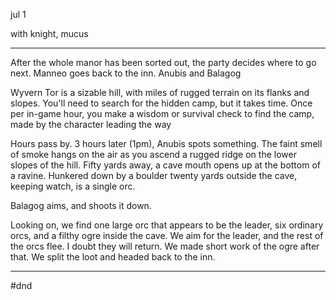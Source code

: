 jul 1

with knight, mucus

---

After the whole manor has been sorted out, the party decides where to go next. Manneo goes back to the inn. Anubis and Balagog

Wyvern Tor is a sizable hill, with miles of rugged terrain on its flanks and slopes. You'll need to search for the hidden camp, but it takes time. Once per in-game hour, you make a wisdom or survival check to find the camp, made by the character leading the way

Hours pass by. 3 hours later (1pm), Anubis spots something. The faint smell of smoke hangs on the air as you ascend a rugged ridge on the lower slopes of the hill. Fifty yards away, a cave mouth opens up at the bottom of a ravine. Hunkered down by a boulder twenty yards outside the cave, keeping watch, is a single orc.

Balagog aims, and shoots it down.

Looking on, we find one large orc that appears to be the leader, six ordinary orcs, and a filthy ogre inside the cave. We aim for the leader, and the rest of the orcs flee. I doubt they will return. We made short work of the ogre after that. We split the loot and headed back to the inn.

---
#dnd 
